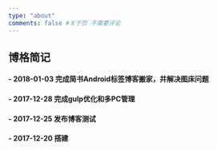 ```yaml
---
type: "about"
comments: false #关于页 不需要评论
---
```

## 博格简记


#### - 2018-01-03 完成简书Android标签博客搬家，并解决图床问题 

#### - 2017-12-28 完成gulp优化和多PC管理

#### - 2017-12-25 发布博客测试

#### -  2017-12-20 搭建